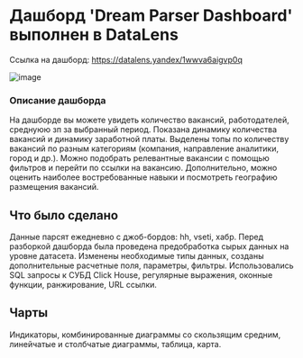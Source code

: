# Дашборд 'Dream Parser Dashboard' выполнен в DataLens

Ссылка на дашборд: https://datalens.yandex/1wwva6aigvp0q

![image](https://github.com/AnnaGryzunkina/Visualization/assets/124101306/9d51eba5-e257-4737-ae90-a24d38a8662d)

### Описание дашборда 
На дашборде вы можете увидеть количество вакансий, работодателей, среднуюю зп за выбранный период. Показана динамику количества вакансий и динамику заработной платы. Выделены топы по количеству вакансий по разным категориям (компания, направление аналитики, город и др.). Можно подобрать релевантные вакансии с помощью фильтров и перейти по ссылки на вакансию. Дополнительно, можно оценить наиболее востребованные навыки и посмотреть географию размещения вакансий.

## Что было сделано
Данные парсят ежедневно с джоб-бордов: hh, vseti, хабр. Перед разборкой дашборда была проведена предобработка сырых данных на уровне датасета. Изменены необходимые типы данных, созданы дополнительные расчетные поля, параметры, фильтры. Использовались SQL запросы к СУБД Click House, регулярные выражения, оконные функции, ранжирование, URL ссылки.

## Чарты
Индикаторы, комбинированные диаграммы со скользящим средним, линейчатые и столбчатые диаграммы, таблица, карта. 
